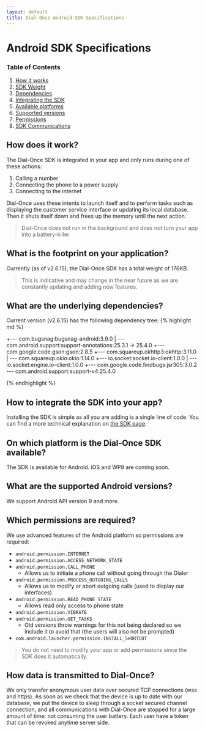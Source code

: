 ```yaml
---
layout: default
title: Dial-Once Android SDK Specifications
---
```


Android SDK Specifications
==========================

### Table of Contents

1.  [How it works](#how-does-it-work)
2.  [SDK Weight](#what-is-the-footprint-on-your-application)
3.  [Dependencies](#what-are-the-underlying-dependencies)
4.  [Integrating the SDK](#how-to-integrate-the-sdk-into-your-app)
5.  [Available platforms](#on-which-platform-is-the-dial-once-sdk-available)
6.  [Supported versions](#what-are-the-supported-android-versions)
7.  [Permissions](#which-permissions-are-required)
8.  [SDK Communications](#how-data-is-transmitted-to-dial-once)

How does it work?
-----------------

The Dial-Once SDK is integrated in your app and only runs during one of these actions:

1.  Calling a number
2.  Connecting the phone to a power supply
3.  Connecting to the internet

Dial-Once uses these intents to launch itself and to perform tasks such as displaying the customer service interface or updating its local database. Then it shuts itself down and frees up the memory until the next action.

> Dial-Once does not run in the background and does not turn your app into a battery-killer

What is the footprint on your application?
------------------------------------------

Currently (as of v2.6.15), the Dial-Once SDK has a total weight of *176KB*.

> This is indicative and may change in the near future as we are constantly updating and adding new features.

What are the underlying dependencies?
------------------------------------------

Current version (v2.6.15) has the following dependency tree:
{% highlight md %}

+--- com.bugsnag:bugsnag-android:3.9.0
|    \--- com.android.support:support-annotations:25.3.1 -> 25.4.0
+--- com.google.code.gson:gson:2.8.5
+--- com.squareup.okhttp3:okhttp:3.11.0
|    \--- com.squareup.okio:okio:1.14.0
+--- io.socket:socket.io-client:1.0.0
|    \--- io.socket:engine.io-client:1.0.0
+--- com.google.code.findbugs:jsr305:3.0.2
\--- com.android.support:support-v4:25.4.0

{% endhighlight %}

How to integrate the SDK into your app?
---------------------------------------

Installing the SDK is simple as all you are adding is a single line of code. You can find a more technical explanation on [the SDK page](/android/howto).

On which platform is the Dial-Once SDK available?
-------------------------------------------------

The SDK is available for Android. iOS and WP8 are coming soon.

What are the supported Android versions?
-------------------------------------------------

We support Android API version 9 and more.

Which permissions are required?
-------------------------------

We use advanced features of the Android platform so permissions are required:

- `android.permission.INTERNET`
- `android.permission.ACCESS_NETWORK_STATE`
- `android.permission.CALL_PHONE`
  - Allows us to initiate a phone call without going through the Dialer
- `android.permission.PROCESS_OUTGOING_CALLS`
  - Allows us to modify or abort outgoing calls (used to display our interfaces)
- `android.permission.READ_PHONE_STATE`
  - Allows read only access to phone state
- `android.permission.VIBRATE`
- `android.permission.GET_TASKS`
  - Old versions throw warnings for this not being declared so we include it to avoid that (the users will also not be prompted)
- `com.android.launcher.permission.INSTALL_SHORTCUT`

> You do not need to modify your app or add permissions since the SDK does it automatically.


How data is transmitted to Dial-Once?
-------------------------------

We only transfer anonymous user data over secured TCP connections (wss and https).
As soon as we check that the device is up to date with our database, we put the device to sleep through a socket secured channel connection, and all communications with Dial-Once are stopped for a large amount of time: not consuming the user battery.
Each user have a token that can be revoked anytime server side.
